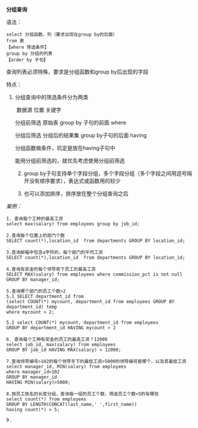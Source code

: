 **分组查询**

语法：

```
select 分组函数，列（要求出现在group by的后面）
from 表
【where 筛选条件】
group by 分组的列表
【order by 子句】
```

查询列表必须特殊，要求是分组函数和group by后出现的字段

特点：

 1. 分组查询中的筛选条件分为两类

    ​							数据源  					位置											关键字	

    分组前筛选 		原始表			 		 group by 子句的前面				where

    分组后筛选		分组后的结果集		group by子句的后面				having

    分组函数做条件，坑定是放在having子句中

    能用分组前筛选的，就优先考虑使用分组前筛选

	2. group by子句支持单个字段分组，多个字段分组（多个字段之间用逗号隔开没有顺序要求），表达式或函数用的较少

	3. 也可以添加排序，排序放在整个分组查询之后

*案例：*

```
1. 查询每个工种的最高工资
select max(salary) from employees group by job_id;

2.查询每个位置上的部门个数
SELECT count(*),location_id  from departments GROUP BY location_id;

3.查询邮箱中包含a字符的，每个部门的平均工资
SELECT count(*),location_id  from departments GROUP BY location_id;

4.查询有奖金的每个领导收下员工的最高工资
SELECT MAX(salary) from employees where commission_pct is not null GROUP BY manager_id;

5.查询哪个部门的员工个数>2
5.1 SELECT department_id from  
(select COUNT(*) mycount, department_id from employees GROUP BY department_id) temp
where mycount > 2;

5.2 select COUNT(*) mycount, department_id from employees 
GROUP BY department_id HAVING mycount > 2

6. 查询每个工种有奖金的员工的最高工资？12000
select job_id, max(salary) from employees
GROUP BY job_id HAVING MAX(salary) > 12000;

7.查询领导编号>102的每个领导手下的最低工资>5000的领导编号是哪个，以及其最低工资
select manager_id, MIN(salary) from employees
where manager_id>102
GROUP BY manager_id
HAVING MIN(salary)>5000;

8.按员工姓名的长度分组，查询每一组的员工个数，筛选员工个数>5的有哪些
select count(*) from employees
GROUP BY LENGTH(CONCAT(last_name,' ',first_name))
having count(*) > 5;

9.
```

